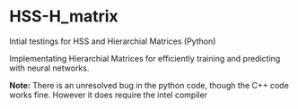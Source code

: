 # HSS-H_matrix
Intial testings for HSS and Hierarchial Matrices (Python)

Implementating Hierarchial Matrices for efficiently training and predicting with neural networks. 

**Note:** There is an unresolved bug in the python code, though the C++ code works fine. However it does require the intel compiler
